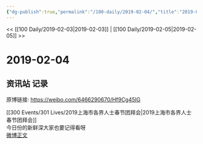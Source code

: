 ```yaml
---
{"dg-publish":true,"permalink":"/100-daily/2019-02-04/","title":"2019-02-04"}
---
```



<< [[100 Daily/2019-02-03\|2019-02-03]] | [[100 Daily/2019-02-05\|2019-02-05]] >>

# 2019-02-04

## 资讯站 记录

原博链接: https://weibo.com/6466290670/Hf9Cg45IG

[[300 Events/301 Lives/2019上海市各界人士春节团拜会\|2019上海市各界人士春节团拜会]]  
今日份的新鲜深大家也要记得看呀  
[微博正文](https://weibo.com/detail/4336086937599471)
